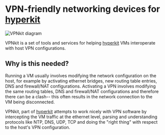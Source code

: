 VPN-friendly networking devices for [hyperkit](https://github.com/docker/hyperkit)
===============================

![VPNkit diagram](http://docker.github.io/vpnkit/vpnkit.png)

VPNkit is a set of tools and services for helping [hyperkit](https://github.com/docker/hyperkit)
VMs interoperate with host VPN configurations.

Why is this needed?
-------------------

Running a VM usually involves modifying the network configuration on the host, for example
by activating ethernet bridges, new routing table entries, DNS and firewall/NAT configurations.
Activating a VPN involves modifying the same routing tables, DNS and firewall/NAT configurations
and therefore there can be a clash-- this often results in the network connection to the VM
being disconnected.

VPNkit, part of [hyperkit](https://github.com/docker/hyperkit)
attempts to work nicely with VPN software by intercepting the VM traffic at the ethernet level,
parsing and understanding protocols like NTP, DNS, UDP, TCP and doing the "right thing" with
respect to the host's VPN configuration.

